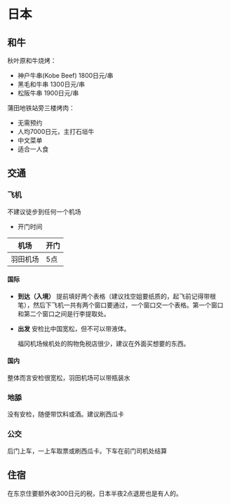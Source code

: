 # 日本

## 和牛
秋叶原和牛烧烤：
- 神户牛串(Kobe Beef) 1800日元/串
- 黑毛和牛串 1300日元/串
- 松阪牛串 1900日元/串

蒲田地铁站旁三楼烤肉：
- 无需预约
- 人均7000日元，主打石垣牛
- 中文菜单
- 适合一人食

## 交通
### 飞机
不建议徒步到任何一个机场

- 开门时间

| 机场 | 开门  |
| -- |-----|
| 羽田机场 | 5点  |

#### 国际
- **到达（入境）**
  提前填好两个表格（建议找空姐要纸质的，起飞前记得带根笔），然后下飞机一共有两个窗口要通过，一个窗口交一个表格。第一个窗口和第二个窗口之间是行李提取处。

- **出发**
  安检比中国宽松，但不可以带液体。

  福冈机场候机处的购物免税店很少，建议在外面买想要的东西。

#### 国内
  整体而言安检很宽松，羽田机场可以带瓶装水

### 地舔
没有安检，随便带饮料或酒。建议刷西瓜卡

### 公交
后门上车，一上车取票或刷西瓜卡。下车在前门司机处结算

## 住宿
在东京住要额外收300日元的税，日本半夜2点退房也是有人的。

